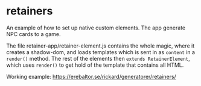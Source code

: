 # retainers

An example of how to set up native custom elements. The app generate NPC cards to a game.

The file retainer-app/retainer-element.js contains the whole magic, where it creates a shadow-dom, and loads templates which is sent in as `content` in a `render()` method. The rest of the elements then `extends RetainerElement`, which uses `render()` to get hold of the template that contains all HTML.

Working example: https://erebaltor.se/rickard/generatorer/retainers/
